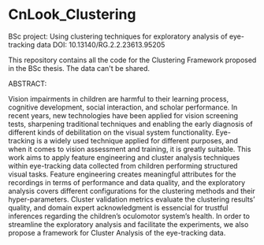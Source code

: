 # CnLook_Clustering
BSc project: Using clustering techniques for exploratory analysis of eye-tracking data
DOI: 10.13140/RG.2.2.23613.95205

This repository contains all the code for the Clustering Framework proposed in the BSc thesis. The data can't be shared.


ABSTRACT:

Vision impairments in children are harmful to their learning process, cognitive development, social interaction, and scholar performance. In recent years, new technologies have been applied for vision screening tests, sharpening traditional techniques and enabling the early diagnosis of different kinds of debilitation on the visual system functionality. Eye-tracking is a widely used technique applied for different purposes, and when it comes to vision assessment and training, it is greatly suitable. This work aims to apply feature engineering and cluster analysis techniques within eye-tracking data collected from children performing structured visual tasks. Feature engineering creates meaningful attributes for the recordings in terms of performance and data quality, and the exploratory analysis covers different configurations for the clustering methods and their hyper-parameters. Cluster validation metrics evaluate the clustering results’ quality, and domain expert acknowledgment is essencial for trustful inferences regarding the children’s oculomotor system’s health. In order to streamline the exploratory analysis and facilitate the experiments, we also propose a framework for Cluster Analysis of the eye-tracking data.

